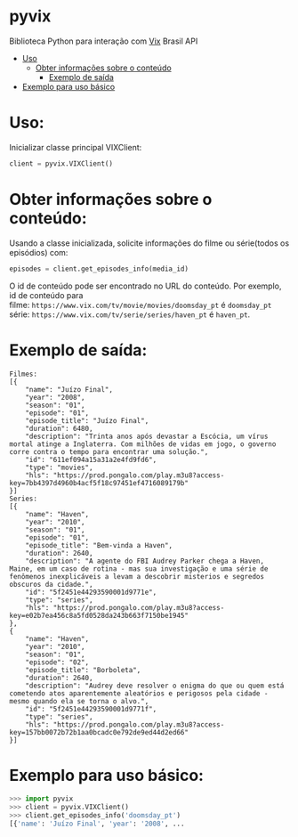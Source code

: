# pyvix
Biblioteca Python para interação com [Vix](https://www.vix.com/tv) Brasil API

- [Uso](#uso)
  * [Obter informações sobre o conteúdo](#obter-informações-sobre-o-conteúdo)
    + [Exemplo de saída](#exemplo-de-saída)
- [Exemplo para uso básico](#exemplo-para-uso-básico)

# Uso:

Inicializar classe principal VIXClient:

```python
client = pyvix.VIXClient()
```

# Obter informações sobre o conteúdo:

Usando a classe inicializada, solicite informações do filme ou série(todos os episódios) com:

```python
episodes = client.get_episodes_info(media_id)
```

O id de conteúdo pode ser encontrado no URL do conteúdo.
Por exemplo, id de conteúdo para <br /> 
filme: `https://www.vix.com/tv/movie/movies/doomsday_pt` é `doomsday_pt` <br />
série: `https://www.vix.com/tv/serie/series/haven_pt` é `haven_pt`.

# Exemplo de saída:
```
Filmes:
[{
    "name": "Juízo Final",
    "year": "2008",
    "season": "01",
    "episode": "01",
    "episode_title": "Juízo Final",
    "duration": 6480,
    "description": "Trinta anos após devastar a Escócia, um vírus mortal atinge a Inglaterra. Com milhões de vidas em jogo, o governo corre contra o tempo para encontrar uma solução.",
    "id": "611ef094a15a31a2e4fd9fd6",
    "type": "movies",
    "hls": "https://prod.pongalo.com/play.m3u8?access-key=7bb4397d4960b4acf5f18c97451ef4716089179b"
}]
Series:
[{
    "name": "Haven",
    "year": "2010",
    "season": "01",
    "episode": "01",
    "episode_title": "Bem-vinda a Haven",
    "duration": 2640,
    "description": "A agente do FBI Audrey Parker chega a Haven, Maine, em um caso de rotina - mas sua investigação e uma série de fenômenos inexplicáveis ​​a levam a descobrir misterios e segredos obscuros da cidade.",
    "id": "5f2451e44293590001d9771e",
    "type": "series",
    "hls": "https://prod.pongalo.com/play.m3u8?access-key=e02b7ea456c8a5fd0528da243b663f7150be1945"
},
{
    "name": "Haven",
    "year": "2010",
    "season": "01",
    "episode": "02",
    "episode_title": "Borboleta",
    "duration": 2640,
    "description": "Audrey deve resolver o enigma do que ou quem está cometendo atos aparentemente aleatórios e perigosos pela cidade - mesmo quando ela se torna o alvo.",
    "id": "5f2451e44293590001d9771f",
    "type": "series",
    "hls": "https://prod.pongalo.com/play.m3u8?access-key=157bb0072b72b1aa0bcadc0e792de9ed44d2ed66"
}]
```

# Exemplo para uso básico:

```python
>>> import pyvix
>>> client = pyvix.VIXClient()
>>> client.get_episodes_info('doomsday_pt')
[{'name': 'Juízo Final', 'year': '2008', ...
```
